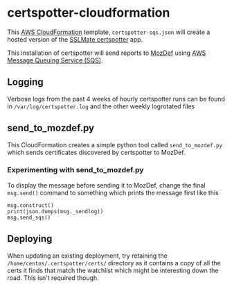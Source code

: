 # certspotter-cloudformation

This [AWS CloudFormation](https://aws.amazon.com/cloudformation/) 
template, `certspotter-sqs.json` will create a hosted version of the 
[SSLMate certspotter](https://github.com/SSLMate/certspotter) app.

This installation of certspotter will send reports to
[MozDef](https://github.com/mozilla/MozDef) using
[AWS Message Queuing Service (SQS)](https://aws.amazon.com/sqs/).

## Logging

Verbose logs from the past 4 weeks of hourly certspotter runs can be found in
`/var/log/certspotter.log` and the other weekly logrotated files

## send_to_mozdef.py

This CloudFormation creates a simple python tool called `send_to_mozdef.py`
which sends certificates discovered by certspotter to MozDef.

### Experimenting with send_to_mozdef.py

To display the message before sending it to MozDef, change the final
`msg.send()` command to something which prints the message first like this

    msg.construct()
    print(json.dumps(msg._sendlog))
    msg.send_sqs()

## Deploying

When updating an existing deployment, try retaining the `/home/centos/.certspotter/certs/`
directory as it contains a copy of all the certs it finds that match the watchlist
which might be interesting down the road. This isn't required though.
